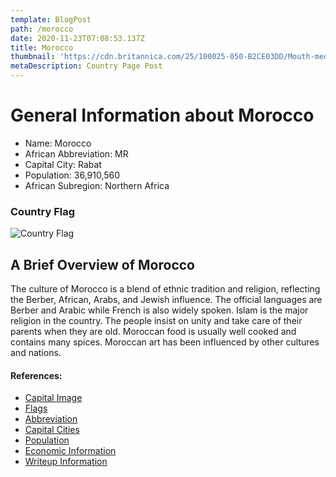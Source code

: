 ```yaml
---
template: BlogPost
path: /morocco
date: 2020-11-23T07:08:53.137Z
title: Morocco
thumbnail: 'https://cdn.britannica.com/25/100025-050-B2CE03DD/Mouth-medina-Wadi-Bou-Regreg-Morocco-Rabat.jpg'
metaDescription: Country Page Post
---
```


# General Information about Morocco

- Name: Morocco
- African Abbreviation: MR
- Capital City: Rabat
- Population: 36,910,560
- African Subregion: Northern Africa

### Country Flag
![Country Flag](https://raw.githubusercontent.com/hjnilsson/country-flags/master/png1000px/ma.png)

## A Brief Overview of Morocco

The culture of Morocco is a blend of ethnic tradition and religion, reflecting the Berber, African, Arabs, and Jewish influence. The official languages are Berber and Arabic while French is also widely spoken. Islam is the major religion in the country. The people insist on unity and take care of their parents when they are old. Moroccan food is usually well cooked and contains many spices. Moroccan art has been influenced by other cultures and nations.

#### References:
- [Capital Image](https://cdn.britannica.com/25/100025-050-B2CE03DD/Mouth-medina-Wadi-Bou-Regreg-Morocco-Rabat.jpg)
- [Flags](https://github.com/hjnilsson/country-flags)
- [Abbreviation](https://planetarynames.wr.usgs.gov/Abbreviations)
- [Capital Cities](https://www.nationsonline.org/oneworld/capitals_africa.htm)
- [Population](https://www.worldometers.info/population/countries-in-africa-by-population/)
- [Economic Information](https://data.worldbank.org/)
- [Writeup Information](https://www.worldatlas.com/articles/morocco-culture-customs-and-traditions.html)
